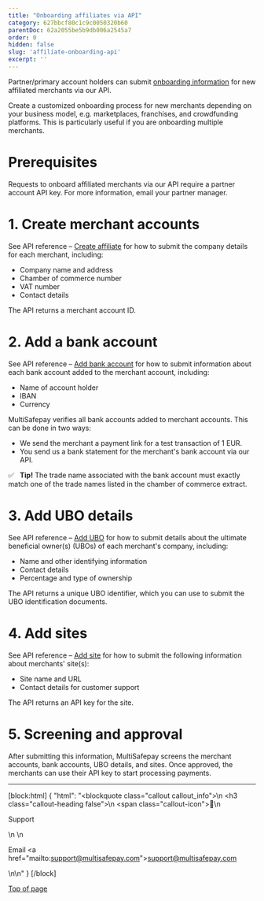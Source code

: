 ```yaml
---
title: "Onboarding affiliates via API"
category: 627bbcf80c1c9c0050320b60
parentDoc: 62a2055be5b9db006a2545a7
order: 0
hidden: false
slug: 'affiliate-onboarding-api'
excerpt: ''
---
```


Partner/primary account holders can submit [onboarding information](/docs/onboarding/) for new affiliated merchants via our API.

Create a customized onboarding process for new merchants depending on your business model, e.g. marketplaces, franchises, and crowdfunding platforms. This is particularly useful if you are onboarding multiple merchants.

# Prerequisites 

Requests to onboard affiliated merchants via our API require a partner account API key. 
For more information, email your partner manager.

# 1. Create merchant accounts

See API reference – [Create affiliate](/reference/createaffiliate/) for how to submit the company details for each merchant, including:

- Company name and address
- Chamber of commerce number
- VAT number
- Contact details

The API returns a merchant account ID.

# 2. Add a bank account
See API reference – [Add bank account](/reference/addaffiliatebankaccount/) for how to submit information about each bank account added to the merchant account, including: 

- Name of account holder
- IBAN
- Currency

MultiSafepay verifies all bank accounts added to merchant accounts. This can be done in two ways:

- We send the merchant a payment link for a test transaction of 1 EUR. 
- You send us a bank statement for the merchant's bank account via our API.

✅ &nbsp; **Tip!** The trade name associated with the bank account must exactly match one of the trade names listed in the chamber of commerce extract.

# 3. Add UBO details
See API reference – [Add UBO](/reference/addaffiliateubo/) for how to submit details about the ultimate beneficial owner(s) (UBOs) of each merchant's company, including:

- Name and other identifying information
- Contact details
- Percentage and type of ownership

The API returns a unique UBO identifier, which you can use to submit the UBO identification documents.

# 4. Add sites
See API reference – [Add site](/reference/addaffiliatesite/) for how to submit the following information about merchants' site(s):

- Site name and URL
- Contact details for customer support
 
The API returns an API key for the site. 

# 5. Screening and approval 

After submitting this information, MultiSafepay screens the merchant accounts, bank accounts, UBO details, and sites. Once approved, the merchants can use their API key to start processing payments.
<br>

---

[block:html]
{
  "html": "<blockquote class=\"callout callout_info\">\n    <h3 class=\"callout-heading false\">\n        <span class=\"callout-icon\">💬</span>\n        <p>Support</p>\n    </h3>\n    <p>Email <a href=\"mailto:support@multisafepay.com\">support@multisafepay.com</a></p>\n</blockquote>\n"
}
[/block]

[Top of page](#)